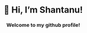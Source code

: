 # <div align=center> 👋 Hi, I’m Shantanu! </div>
### <div align=center> Welcome to my github profile! </div>

<!---
shantanupatne/shantanupatne is a ✨ special ✨ repository because its `README.md` (this file) appears on your GitHub profile.
You can click the Preview link to take a look at your changes.
--->
